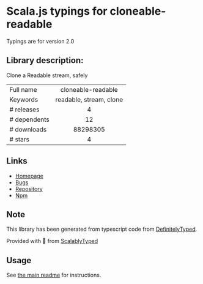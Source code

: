 
# Scala.js typings for cloneable-readable

Typings are for version 2.0

## Library description:
Clone a Readable stream, safely

|                    |                 |
| ------------------ | :-------------: |
| Full name          | cloneable-readable |
| Keywords           | readable, stream, clone |
| # releases         | 4 |
| # dependents       | 12 |
| # downloads        | 88298305 |
| # stars            | 4 |

## Links
- [Homepage](https://github.com/mcollina/cloneable-readable#readme)
- [Bugs](https://github.com/mcollina/cloneable-readable/issues)
- [Repository](https://github.com/mcollina/cloneable-readable)
- [Npm](https://www.npmjs.com/package/cloneable-readable)
    


## Note
This library has been generated from typescript code from [DefinitelyTyped](https://definitelytyped.org).

Provided with :purple_heart: from [ScalablyTyped](https://github.com/oyvindberg/ScalablyTyped)

## Usage
See [the main readme](../../readme.md) for instructions.


